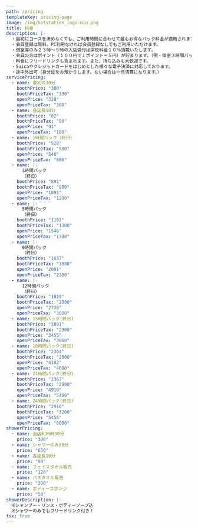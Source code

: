 ```yaml
---
path: /pricing
templateKey: pricing-page
image: /img/hotstation_logo-min.png
title: 料金
description: |-
  ・最初にコースを決めなくても、ご利用時間に合わせて最もお得なパック料金が適用されます！！
  ・会員登録は無料。PC利用なければ会員登録なしでもご利用いただけます。
  ・個室席のみ２３時～５時の入店受付は深夜料金１０％頂戴いたします。
  ・会員の方はポイント（１００円で１ポイント＝５円）が貯まります。（例・個室３時間パックで６０円分！スゴイ・・！）
  ・料金にフリードリンクも含まれます。また、持ち込みも大歓迎です。
  ・Suicaやクレジットカードをはじめとした様々な電子決済に対応しております。
  ・途中外出可（身分証をお預かりします。ない場合は一旦清算になります。）
servicePricing:
  - name: 最初の30分
    boothPrice: "300"
    boothPriceTax: "330"
    openPrice: "328"
    openPriceTax: "360"
  - name: 各延長10分
    boothPrice: "82"
    boothPriceTax: "90"
    openPrice: "91"
    openPriceTax: "100"
  - name: 1時間パック（終日）
    boothPrice: "528"
    boothPriceTax: "580"
    openPrice: "546"
    openPriceTax: "600"
  - name: |-
      3時間パック
      （終日）
    boothPrice: "891"
    boothPriceTax: "980"
    openPrice: "1091"
    openPriceTax: "1200"
  - name: |-
      5時間パック
      （終日）
    boothPrice: "1182"
    boothPriceTax: "1300"
    openPrice: "1546"
    openPriceTax: "1700"
  - name: |-
      9時間パック
      （終日）
    boothPrice: "1637"
    boothPriceTax: "1800"
    openPrice: "2091"
    openPriceTax: "2300"
  - name: |-
      12時間パック
      （終日）
    boothPrice: "1819"
    boothPriceTax: "2000"
    openPrice: "2728"
    openPriceTax: "3000"
  - name: 15時間パック(終日)
    boothPrice: "2091"
    boothPriceTax: "2300"
    openPrice: "3455"
    openPriceTax: "3800"
  - name: 18時間パック(終日)
    boothPrice: "2364"
    boothPriceTax: "2600"
    openPrice: "4182"
    openPriceTax: "4600"
  - name: 21時間パック(終日)
    boothPrice: "2367"
    boothPriceTax: "2900"
    openPrice: "4910"
    openPriceTax: "5400"
  - name: 24時間パック(終日)
    boothPrice: "2910"
    boothPriceTax: "3200"
    openPrice: "5455"
    openPriceTax: "6000"
showerPricing:
  - name: 当店利用時30分
    price: "300"
  - name: シャワーのみ30分
    price: "630"
  - name: 各延長10分
    price: "90"
  - name: フェイスタオル販売
    price: "120"
  - name: バスタオル販売
    price: "300"
  - name: ボディースポンジ
    price: "50"
showerDescription: |-
  ※シャンプー・リンス・ボディーソープ込
  ※シャワーのみでもフリードリンク付き！
tsx: true
---
```

